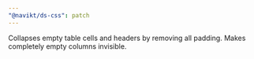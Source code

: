 ```yaml
---
"@navikt/ds-css": patch
---
```


Collapses empty table cells and headers by removing all padding. Makes completely empty columns invisible.
